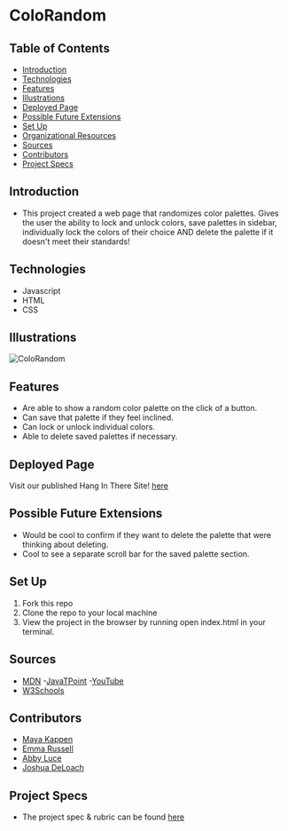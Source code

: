 # ColoRandom


## Table of Contents
  - [Introduction](#introduction)
  - [Technologies](#technologies)
  - [Features](#features)
  - [Illustrations](#illustrations)
  - [Deployed Page](#deployed-page)
  - [Possible Future Extensions](#possible-future-extensions)
  - [Set Up](#set-up)
  - [Organizational Resources](#organizational-resources)
  - [Sources](#sources)
  - [Contributors](#contributors)
  - [Project Specs](#project-specs)

## Introduction
  - This project created a web page that randomizes color palettes. Gives the user the ability to lock and unlock colors, save palettes in sidebar, individually lock the colors of their choice AND delete the palette if it doesn't meet their standards!

## Technologies
  - Javascript
  - HTML
  - CSS


## Illustrations
  ![ColoRandom](https://files.slack.com/files-pri/T029P2S9M-F03JA92ELTY/screen_shot_2022-06-06_at_2.41.43_pm.png)

## Features
- Are able to show a random color palette on the click of a button.
- Can save that palette if they feel inclined.
- Can lock or unlock individual colors.
- Able to delete saved palettes if necessary.

## Deployed Page

Visit our published Hang In There Site! [here](https://nairnairnair.github.io/colorandom/)

## Possible Future Extensions
  - Would be cool to confirm if they want to delete the palette that were thinking about deleting.
  - Cool to see a separate scroll bar for the saved palette section.

## Set Up

1. Fork this repo  
2. Clone the repo to your local machine
3. View the project in the browser by running open index.html in your terminal.



## Sources
  - [MDN](http://developer.mozilla.org/en-US/)
  -[JavaTPoint](https://www.javatpoint.com/how-to-check-a-radio-button-using-javascript)
  -[YouTube](https://www.youtube.com/)
  - [W3Schools](https://www.w3schools.com/)

## Contributors
  - [Maya Kappen](https://github.com/mayakappen)
  - [Emma Russell](https://github.com/nairnairnair)
  - [Abby Luce](https://github.com/abbyluce)
  - [Joshua DeLoach](https://github.com/JDeLoach03)


## Project Specs
  - The project spec & rubric can be found [here](https://frontend.turing.edu/projects/module-1/colorandom-v2.html)
